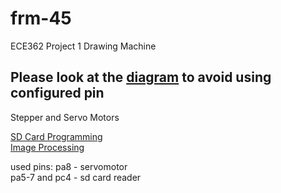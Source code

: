 # frm-45
ECE362 Project 1 Drawing Machine  

## Please look at the [diagram](https://github.com/Andrew-Gan/frm-45/blob/second/SD_Card_reader/diagram.png) to avoid using configured pin

Stepper and Servo Motors  

[SD Card Programming](https://github.com/Andrew-Gan/frm-45/tree/second/SD_working)  
[Image Processing](https://github.com/Andrew-Gan/frm-45/tree/master/Image_Processing)

used pins:
pa8 - servomotor  
pa5-7 and pc4 - sd card reader
